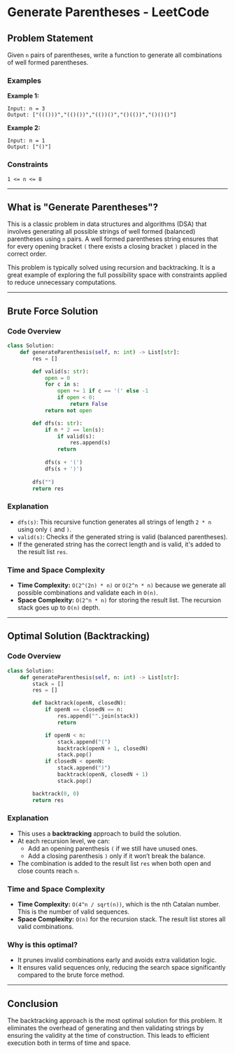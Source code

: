 # Generate Parentheses - LeetCode

## Problem Statement
Given `n` pairs of parentheses, write a function to generate all combinations of well formed parentheses.

### Examples
**Example 1:**
```
Input: n = 3
Output: ["((()))","(()())","(())()","()(())","()()()"]
```

**Example 2:**
```
Input: n = 1
Output: ["()"]
```

### Constraints
```
1 <= n <= 8
```

---

## What is "Generate Parentheses"?
This is a classic problem in data structures and algorithms (DSA) that involves generating all possible strings of well formed (balanced) parentheses using `n` pairs. A well formed parentheses string ensures that for every opening bracket `(` there exists a closing bracket `)` placed in the correct order.

This problem is typically solved using recursion and backtracking. It is a great example of exploring the full possibility space with constraints applied to reduce unnecessary computations.

---

## Brute Force Solution
### Code Overview
```python
class Solution:
    def generateParenthesis(self, n: int) -> List[str]:
        res = []

        def valid(s: str):
            open = 0
            for c in s:
                open += 1 if c == '(' else -1
                if open < 0:
                    return False
            return not open

        def dfs(s: str):
            if n * 2 == len(s):
                if valid(s):
                    res.append(s)
                return
            
            dfs(s + '(')
            dfs(s + ')')
        
        dfs("")
        return res
```

### Explanation
- `dfs(s)`: This recursive function generates all strings of length `2 * n` using only `(` and `)`.
- `valid(s)`: Checks if the generated string is valid (balanced parentheses).
- If the generated string has the correct length and is valid, it's added to the result list `res`.

### Time and Space Complexity
- **Time Complexity:** `O(2^(2n) * n)` or `O(2^n * n)` because we generate all possible combinations and validate each in `O(n)`.
- **Space Complexity:** `O(2^n * n)` for storing the result list. The recursion stack goes up to `O(n)` depth.

---

## Optimal Solution (Backtracking)
### Code Overview
```python
class Solution:
    def generateParenthesis(self, n: int) -> List[str]:
        stack = []
        res = []

        def backtrack(openN, closedN):
            if openN == closedN == n:
                res.append("".join(stack))
                return

            if openN < n:
                stack.append("(")
                backtrack(openN + 1, closedN)
                stack.pop()
            if closedN < openN:
                stack.append(")")
                backtrack(openN, closedN + 1)
                stack.pop()

        backtrack(0, 0)
        return res
```

### Explanation
- This uses a **backtracking** approach to build the solution.
- At each recursion level, we can:
  - Add an opening parenthesis `(` if we still have unused ones.
  - Add a closing parenthesis `)` only if it won’t break the balance.
- The combination is added to the result list `res` when both open and close counts reach `n`.

### Time and Space Complexity
- **Time Complexity:** `O(4^n / sqrt(n))`, which is the nth Catalan number. This is the number of valid sequences.
- **Space Complexity:** `O(n)` for the recursion stack. The result list stores all valid combinations.

### Why is this optimal?
- It prunes invalid combinations early and avoids extra validation logic.
- It ensures valid sequences only, reducing the search space significantly compared to the brute force method.

---

## Conclusion
The backtracking approach is the most optimal solution for this problem. It eliminates the overhead of generating and then validating strings by ensuring the validity at the time of construction. This leads to efficient execution both in terms of time and space.


